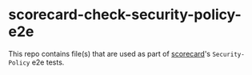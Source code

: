 # scorecard-check-security-policy-e2e

This repo contains file(s) that are used as part of [scorecard](https://github.com/ossf/scorecard)'s `Security-Policy` e2e tests.
